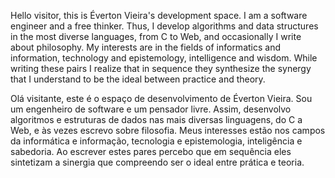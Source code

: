 Hello visitor, this is Éverton Vieira's development space. I am a software engineer and a free thinker. Thus, I develop algorithms and data structures in the most diverse languages, from C to Web, and occasionally I write about philosophy. My interests are in the fields of informatics and information, technology and epistemology, intelligence and wisdom. While writing these pairs I realize that in sequence they synthesize the synergy that I understand to be the ideal between practice and theory.

Olá visitante, este é o espaço de desenvolvimento de Éverton Vieira. Sou um engenheiro de software e um pensador livre. Assim, desenvolvo algoritmos e estruturas de dados nas mais diversas linguagens, do C a Web, e às vezes escrevo sobre filosofia. Meus interesses estão nos campos da informática e informação, tecnologia e epistemologia, inteligência e sabedoria. Ao escrever estes pares percebo que em sequência eles sintetizam a sinergia que compreendo ser o ideal entre prática e teoria.
